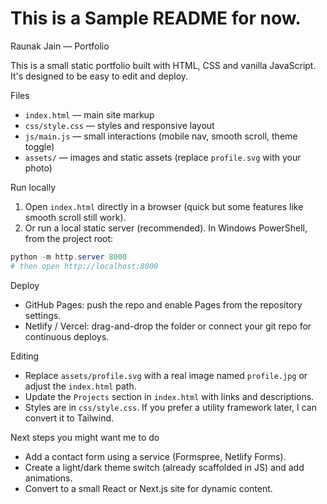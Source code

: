 # This is a Sample README for now.
Raunak Jain — Portfolio

This is a small static portfolio built with HTML, CSS and vanilla JavaScript. It's designed to be easy to edit and deploy.

Files
- `index.html` — main site markup
- `css/style.css` — styles and responsive layout
- `js/main.js` — small interactions (mobile nav, smooth scroll, theme toggle)
- `assets/` — images and static assets (replace `profile.svg` with your photo)

Run locally
1. Open `index.html` directly in a browser (quick but some features like smooth scroll still work).
2. Or run a local static server (recommended). In Windows PowerShell, from the project root:

```powershell
python -m http.server 8000
# then open http://localhost:8000
```

Deploy
- GitHub Pages: push the repo and enable Pages from the repository settings.
- Netlify / Vercel: drag-and-drop the folder or connect your git repo for continuous deploys.

Editing
- Replace `assets/profile.svg` with a real image named `profile.jpg` or adjust the `index.html` path.
- Update the `Projects` section in `index.html` with links and descriptions.
- Styles are in `css/style.css`. If you prefer a utility framework later, I can convert it to Tailwind.

Next steps you might want me to do
- Add a contact form using a service (Formspree, Netlify Forms).
- Create a light/dark theme switch (already scaffolded in JS) and add animations.
- Convert to a small React or Next.js site for dynamic content.

